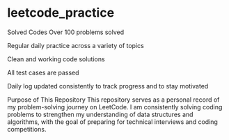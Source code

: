# leetcode_practice
Solved Codes
Over 100 problems solved

Regular daily practice across a variety of topics

Clean and working code solutions

All test cases are passed 

Daily log updated consistently to track progress  and to stay motivated 

Purpose of This Repository
This repository serves as a personal record of my problem-solving journey on LeetCode. I am consistently solving coding problems to strengthen my understanding of data structures and algorithms, with the goal of preparing for technical interviews and coding competitions.
